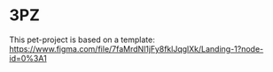 # 3PZ
This pet-project is based on a template: https://www.figma.com/file/7faMrdNl1jFy8fklJqglXk/Landing-1?node-id=0%3A1
